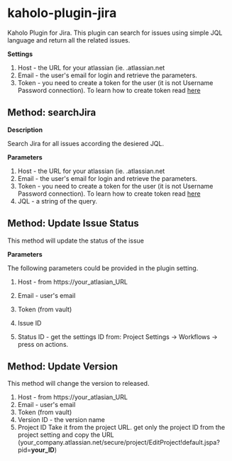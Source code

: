 # kaholo-plugin-jira
Kaholo Plugin for Jira. This plugin can search for issues using simple JQL language and return all the related issues.

**Settings**

1. Host - the URL for your atlassian (ie. <company>.atlassian.net
2. Email - the user's email for login and retrieve the parameters.
3. Token - you need to create a token for the user (it is not Username Password connection). To learn how to create token read [here](https://confluence.atlassian.com/cloud/api-tokens-938839638.html)

## Method: searchJira

**Description**

Search Jira for all issues according the desiered JQL.

**Parameters**

1. Host - the URL for your atlassian (ie. <company>.atlassian.net
2. Email - the user's email for login and retrieve the parameters.
3. Token - you need to create a token for the user (it is not Username Password connection). To learn how to create token read [here](https://confluence.atlassian.com/cloud/api-tokens-938839638.html)
4. JQL - a string of the query.

## Method: Update Issue Status
This method will update the status of the issue

**Parameters**

The following parameters could be provided in the plugin setting.
1. Host - from https://your_atlasian_URL
2. Email - user's email
3. Token (from vault)
  
4. Issue ID
5. Status ID - get the settings ID from: Project Settings -> Workflows -> press on actions.

## Method: Update Version
This method will change the version to released.
1. Host - from https://your_atlasian_URL
2. Email - user's email
3. Token (from vault)
4. Version ID - the version name
5. Project ID Take it from the project URL. get only the project ID from the project setting and copy the URL (your_company.atlassian.net/secure/project/EditProject!default.jspa?pid=**your_ID**)
